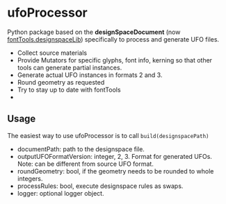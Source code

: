 # ufoProcessor
Python package based on the **designSpaceDocument** (now [fontTools.designspaceLib](https://github.com/fonttools/fonttools/tree/master/Lib/fontTools/designspaceLib)) specifically to process and generate UFO files.

* Collect source materials
* Provide Mutators for specific glyphs, font info, kerning so that other tools can generate partial instances.
* Generate actual UFO instances in formats 2 and 3.
* Round geometry as requested
* Try to stay up to date with fontTools
* 

## Usage
The easiest way to use ufoProcessor is to call `build(designspacePath)`

* documentPath: path to the designspace file.
* outputUFOFormatVersion: integer, 2, 3. Format for generated UFOs. Note: can be different from source UFO format.
* roundGeometry: bool, if the geometry needs to be rounded to whole integers.
* processRules: bool, execute designspace rules as swaps.
* logger: optional logger object.

